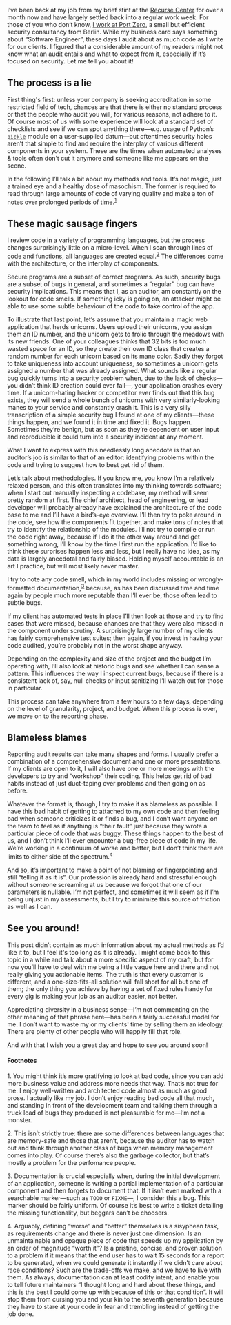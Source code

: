 I’ve been back at my job from my brief stint at the [Recurse Center](https://www.recurse.com/scout/click?t=3f214b4d8605308d27685ebd4548905e)
for over a month now and have largely settled back into a regular work week.
For those of you who don’t know, [I work at Port Zero](http://port-zero.com/),
a small but efficient security consultancy from Berlin. While my business card
says something about “Software Engineer”, these days I audit about as much code
as I write for our clients. I figured that a considerable amount of my readers
might not know what an audit entails and what to expect from it, especially if
it’s focused on security. Let me tell you about it!

## The process is a lie

First thing's first: unless your company is seeking accreditation in some
restricted field of tech, chances are that there is either no standard process
or that the people who audit you will, for various reasons, not adhere to it. Of
course most of us with some experience will look at a standard set of
checklists and see if we can spot anything there—e.g. usage of Python’s
[`pickle`](https://docs.python.org/2/library/pickle.html) module on
a user-supplied datum—but oftentimes security holes aren’t that simple to find
and require the interplay of various different components in your system. These
are the times when automated analyses & tools often don’t cut it anymore and
someone like me appears on the scene.

In the following I’ll talk a bit about my methods and tools. It’s not magic,
just a trained eye and a healthy dose of masochism. The former is required to
read through large amounts of code of varying quality and make a ton of notes
over prolonged periods of time.<sup><a href="#1">1</a></sup>

## These magic sausage fingers

I review code in a variety of programming languages, but the process changes
surprisingly little on a micro-level. When I scan through lines of code and
functions, all languages are created equal.<sup><a href="#2">2</a></sup> The
differences come with the architecture, or the interplay of components.

Secure programs are a subset of correct programs. As such, security bugs are a
subset of bugs in general, and sometimes a “regular” bug can have security
implications. This means that I, as an auditor, am constantly on the lookout
for code smells. If something icky is going on, an attacker might be able to use
some subtle behaviour of the code to take control of the app.

To illustrate that last point, let’s assume that you maintain a magic web
application that herds unicorns. Users upload their unicorns, you assign them
an ID number, and the unicorn gets to frolic through the meadows with its new
friends. One of your colleagues thinks that 32 bits is too much wasted space
for an ID, so they create their own ID class that creates a random number for
each unicorn based on its mane color. Sadly they forgot to take uniqueness into account
uniqueness, so sometimes a unicorn gets assigned a number that was already
assigned. What sounds like a regular bug quickly turns into a security problem
when, due to the lack of checks—you didn’t think ID creation
could ever fail—, your application crashes every time. If a unicorn-hating hacker
or competitor ever finds out that this bug exists, they will send a whole bunch
of unicorns with very similarly-looking manes to your service and constantly
crash it. This is a very silly transcription of a simple security bug I found
at one of my clients—these things happen, and we found it in time and fixed it.
Bugs happen. Sometimes they’re benign, but as soon as they’re dependent on user
input and reproducible it could turn into a security incident at any moment.

What I want to express with this needlessly long anecdote is that an auditor’s
job is similar to that of an editor: identifying problems within the code and
trying to suggest how to best get rid of them.

Let’s talk about methodologies. If you know me, you know I’m a relatively
relaxed person, and this often translates into my thinking towards software; 
when I start out manually inspecting a codebase, my method will seem pretty
random at first. The chief architect, head of engineering, or lead developer
will probably already have explained the architecture of the code base to me
and I’ll have a bird’s-eye overview. I’ll then try to poke around in the code,
see how the components fit together, and make tons of notes that try to
identify the relationship of the modules. I’ll not try to compile or run the
code right away, because if I do it the other way around and get something
wrong, I’ll know by the time I first run the application. I’d like to think
these surprises happen less and less, but I really have no idea, as my data
is largely anecdotal and fairly biased. Holding myself accountable is an art I
practice, but will most likely never master.

I try to note any code smell, which in my world includes missing or
wrongly-formatted documentation,<sup><a href="#3">3</a></sup> because, as has
been discussed time and time again by people much more reputable than I’ll ever
be, those often lead to subtle bugs.

If my client has automated tests in place I’ll then look at those and try to
find cases that were missed, because chances are that they were also missed in
the component under scrutiny. A surprisingly large number of my clients has
fairly comprehensive test suites; then again, if you invest in having your code
audited, you’re probably not in the worst shape anyway.

Depending on the complexity and size of the project and the budget I’m
operating with, I’ll also look at historic bugs and see whether I can sense
a pattern. This influences the way I inspect current bugs, because if there is
a consistent lack of, say, null checks or input sanitizing I’ll watch out for
those in particular.

This process can take anywhere from a few hours to a few days,
depending on the level of granularity, project, and budget. When this process
is over, we move on to the reporting phase.

## Blameless blames

Reporting audit results can take many shapes and forms. I usually prefer a
combination of a comprehensive document and one or more presentations. If my
clients are open to it, I will also have one or more meetings with the
developers to try and “workshop” their coding. This helps get rid of bad habits
instead of just duct-taping over problems and then going on as before.

Whatever the format is, though, I try to make it as blameless as possible. I
have this bad habit of getting to attached to my own code and then feeling
bad when someone criticizes it or finds a bug, and I don’t want anyone on the
team to feel as if anything is “their fault” just because they wrote a
particular piece of code that was buggy. These things happen to the best of us,
and I don’t think I’ll ever encounter a bug-free piece of code in my life.
We’re working in a continuum of worse and better, but I don’t think there are
limits to either side of the spectrum.<sup><a href="#4">4</a></sup>

And so, it’s important to make a point of not blaming or fingerpointing and
still “telling it as it is”. Our profession is already hard and stressful enough
without someone screaming at us because we forgot that one of our parameters
is nullable. I’m not perfect, and sometimes it will seem as if I’m being unjust
in my assessments; but I try to minimize this source of friction as well as I
can.

## See you around!

This post didn’t contain as much information about my actual methods as I’d
like it to, but I feel it's too long as it is already. I might come
back to this topic in a while and talk about a more specific aspect of my
craft, but for now you’ll have to deal with me being a little vague here and
there and not really giving you actionable items. The truth is that every
customer is different, and a one-size-fits-all solution will fall short for
all but one of them; the only thing you achieve by having a set of fixed rules
handy for every gig is making your job as an auditor easier, not better.

Appreciating diversity in a business sense—I’m not commenting on the other
meaning of that phrase here—has been a fairly successful model for me. I don’t
want to waste my or my clients' time by selling them an ideology. There are
plenty of other people who will happily fill that role.

And with that I wish you a great day and hope to see you around soon!

#### Footnotes

<span id="1">1.</span> You might think it’s more gratifying to look at bad
code, since you can add more business value and address more needs that way.
That’s not true for me: I enjoy well-written and architected code almost as
much as good prose. I actually like my job. I don’t enjoy reading bad code all
that much, and standing in front of the development team and talking them
through a truck load of bugs they produced is not pleasurable for me—I’m not a
monster.

<span id="2">2.</span> This isn’t strictly true: there are some differences
between languages that are memory-safe and those that aren’t, because the
auditor has to watch out and think through another class of bugs when memory
management comes into play. Of course there’s also the garbage collector, but
that’s mostly a problem for the perfomance people.

<span id="3">3.</span> Documentation is crucial especially when, during the
initial development of an application, someone is writing a partial
implementation of a particular component and then forgets to document that. If
it isn’t even marked with a searchable marker—such as `TODO` or `FIXME`—, I
consider this a bug. This marker should be fairly uniform. Of course it’s best
to write a ticket detailing the missing functionality, but beggars can’t be
choosers.

<span id="4">4.</span> Arguably, defining “worse” and “better” themselves is
a sisyphean task, as requirements change and there is never just one dimension.
Is an unmaintainable and opaque piece of code that speeds up my application by
an order of magnitude “worth it”? Is a pristine, concise, and proven solution
to a problem if it means that the end user has to wait 15 seconds for a report
to be generated, when we could generate it instantly if we didn’t care about
race conditions? Such are the trade-offs we make, and we have to live with
them. As always, documentation can at least codify intent, and enable you to
tell future maintainers “I thought long and hard about these things, and this
is the best I could come up with because of this or that condition”. It will
stop them from cursing you and your kin to the seventh generation because they
have to stare at your code in fear and trembling instead of getting the job
done.
